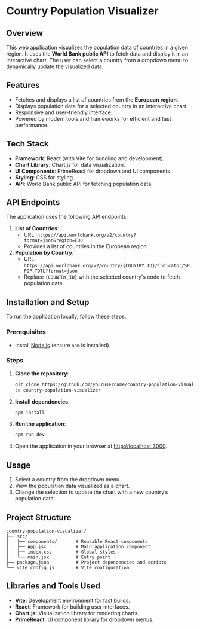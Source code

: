 
# **Country Population Visualizer**  

## **Overview**  
This web application visualizes the population data of countries in a given region. It uses the **World Bank public API** to fetch data and display it in an interactive chart. The user can select a country from a dropdown menu to dynamically update the visualized data.  

## **Features**  
- Fetches and displays a list of countries from the **European region**.  
- Displays population data for a selected country in an interactive chart.  
- Responsive and user-friendly interface.  
- Powered by modern tools and frameworks for efficient and fast performance.  

## **Tech Stack**  
- **Framework**: React (with Vite for bundling and development).  
- **Chart Library**: Chart.js for data visualization.  
- **UI Components**: PrimeReact for dropdown and UI components.  
- **Styling**: CSS for styling.  
- **API**: World Bank public API for fetching population data.  

## **API Endpoints**  
The application uses the following API endpoints:  
1. **List of Countries**:  
   - URL: `https://api.worldbank.org/v2/country?format=json&region=EUU`  
   - Provides a list of countries in the European region.  
2. **Population by Country**:  
   - URL: `https://api.worldbank.org/v2/country/{COUNTRY_ID}/indicator/SP.POP.TOTL?format=json`  
   - Replace `{COUNTRY_ID}` with the selected country's code to fetch population data.  

## **Installation and Setup**  
To run the application locally, follow these steps:  

### **Prerequisites**  
- Install [Node.js](https://nodejs.org/) (ensure `npm` is installed).  

### **Steps**  
1. **Clone the repository**:  
   ```bash  
   git clone https://github.com/yourusername/country-population-visualizer.git  
   cd country-population-visualizer  
   ```  
2. **Install dependencies**:  
   ```bash  
   npm install  
   ```  
3. **Run the application**:  
   ```bash  
   npm run dev  
   ```  
4. Open the application in your browser at [http://localhost:3000](http://localhost:3000).  

## **Usage**  
1. Select a country from the dropdown menu.  
2. View the population data visualized as a chart.  
3. Change the selection to update the chart with a new country’s population data.  

## **Project Structure**  
```plaintext  
country-population-visualizer/  
├── src/  
│   ├── components/       # Reusable React components  
│   ├── App.jsx           # Main application component  
│   ├── index.css         # Global styles  
│   └── main.jsx          # Entry point  
├── package.json          # Project dependencies and scripts  
└── vite.config.js        # Vite configuration  
```  

## **Libraries and Tools Used**  
- **Vite**: Development environment for fast builds.  
- **React**: Framework for building user interfaces.  
- **Chart.js**: Visualization library for rendering charts.  
- **PrimeReact**: UI component library for dropdown menus.  

